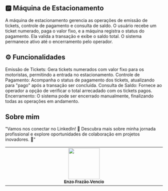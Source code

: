 ## 🅿️ Máquina de Estacionamento
A máquina de estacionamento gerencia as operações de emissão de tickets, controle de pagamento e consulta de saldo. O usuário recebe um ticket numerado, paga o valor fixo, e a máquina registra o status do pagamento. Ela valida a transação e exibe o saldo total. O sistema permanece ativo até o encerramento pelo operador.

## ⚙️ Funcionalidades
Emissão de Tickets: Gera tickets numerados com valor fixo para os motoristas, permitindo a entrada no estacionamento.
Controle de Pagamento: Acompanha o status de pagamento dos tickets, atualizando para "pago" após a transação ser concluída.
Consulta de Saldo: Fornece ao operador a opção de verificar o total arrecadado com os tickets pagos.
Encerramento: O sistema pode ser encerrado manualmente, finalizando todas as operações em andamento.

##  Sobre mim
"Vamos nos conectar no LinkedIn! 🚀 Descubra mais sobre minha jornada profissional e explore oportunidades de colaboração em projetos inovadores. 🌟"
<table>
  <tbody>
    <tr>
      <td align="center" valign="top" width="14.28%"><a href="https://www.linkedin.com/in/enzofrazaovencio/"><img src="https://media.licdn.com/dms/image/v2/D4D03AQEE0WZvw-CPgw/profile-displayphoto-shrink_800_800/profile-displayphoto-shrink_800_800/0/1714612030802?e=1730937600&v=beta&t=-R-mNELoKFRmTQzVI-5PLOvsai2_m3vSfEfA6yVpHGk" width="100px;"/><br /><sub><b>Enzo Frazão Vencio</b></sub></a><br />
    </tr>
  </tbody>
</table>
